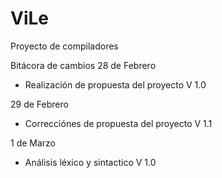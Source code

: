 # ViLe
Proyecto de compiladores

Bitácora de cambios
28 de Febrero
- Realización de propuesta del proyecto V 1.0

29 de Febrero
- Correcciónes de propuesta del proyecto V 1.1


1 de Marzo
- Análisis léxico y sintactico V 1.0
